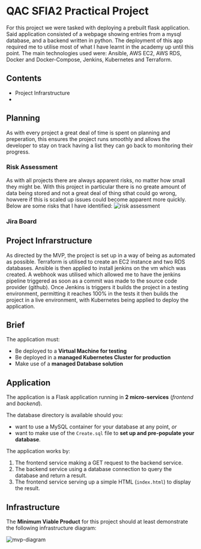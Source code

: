 # QAC SFIA2 Practical Project

For this project we were tasked with deploying a prebuilt flask application. Said application consisted of a webpage showing entries from a mysql database, and a backend written in python. The deployment of this app required me to utilise most of what I have learnt in the academy up until this point. The main technologies used were: Ansible, AWS EC2, AWS RDS, Docker and Docker-Compose, Jenkins, Kubernetes and Terraform. 

## Contents

  - Project Infrarstructure
  -

## Planning
As with every project a great deal of time is spent on planning and preperation, this ensures the project runs smoothly and allows the developer to stay on track having a list they can go back to monitoring their progress. 

### Risk Assessment
As with all projects there are always apparent risks, no matter how small they might be. With this project in particular there is no greate amount of data being stored and not a great deal of thing sthat could go wrong, howvere if this is scaled up issues could become apparent more quickly. Below are some risks that I have identified:
![risk assessment](https://i.imgur.com/R06k1Z6.png)
### Jira Board

## Project Infrarstructure
As directed by the MVP, the project is set up in a way of being as automated as possible. Terraform is utilised to create an EC2 instance and two RDS databases. Ansible is then applied to install jenkins on the vm which was created. A webhook was utilised which allowed me to have the jenkins pipeline triggered as soon as a commit was made to the source code provider (github). Once Jenkins is triggers it builds the project in a testing environment, permitting it reaches 100% in the tests it then builds the project in a live environment, with Kubernetes being applied to deploy the application.

## Brief

The application must:

- Be deployed to a **Virtual Machine for testing**
- Be deployed in a **managed Kubernetes Cluster for production**
- Make use of a **managed Database solution**

## Application

The application is a Flask application running in **2 micro-services** (*frontend* and *backend*).  

The database directory is available should you: 
  - want to use a MySQL container for your database at any point, *or*
  - want to make use of the `Create.sql` file to **set up and pre-populate your database**.

The application works by:
1. The frontend service making a GET request to the backend service. 
2. The backend service using a database connection to query the database and return a result.
3. The frontend service serving up a simple HTML (`index.html`) to display the result.



## Infrastructure

The **Minimum Viable Product** for this project should at least demonstrate the following infrastructure diagram:

![mvp-diagram](https://i.imgur.com/i5qfOas.png)



